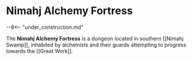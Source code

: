 # Nimahj Alchemy Fortress

--8<-- "under_construction.md"

The **Nimahj Alchemy Fortress** is a dungeon located in southern [[Nimahj Swamp]], inhabited by alchemists and their guards attempting to progress towards the [[Great Work]].